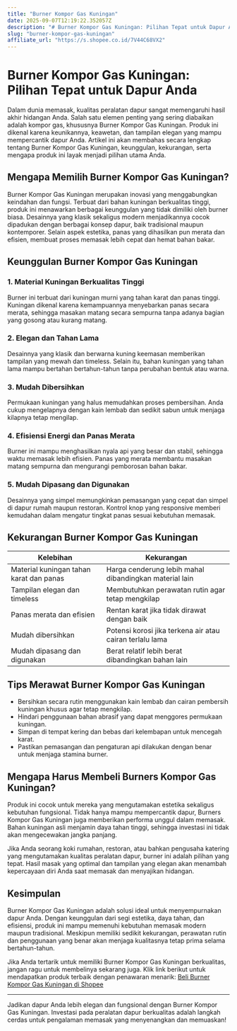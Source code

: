 ```yaml
---
title: "Burner Kompor Gas Kuningan"
date: 2025-09-07T12:19:22.352057Z
description: "# Burner Kompor Gas Kuningan: Pilihan Tepat untuk Dapur Anda..."
slug: "burner-kompor-gas-kuningan"
affiliate_url: "https://s.shopee.co.id/7V44C68VX2"
---
```

# Burner Kompor Gas Kuningan: Pilihan Tepat untuk Dapur Anda

Dalam dunia memasak, kualitas peralatan dapur sangat memengaruhi hasil akhir hidangan Anda. Salah satu elemen penting yang sering diabaikan adalah kompor gas, khususnya Burner Kompor Gas Kuningan. Produk ini dikenal karena keunikannya, keawetan, dan tampilan elegan yang mampu mempercantik dapur Anda. Artikel ini akan membahas secara lengkap tentang Burner Kompor Gas Kuningan, keunggulan, kekurangan, serta mengapa produk ini layak menjadi pilihan utama Anda.

## Mengapa Memilih Burner Kompor Gas Kuningan?

Burner Kompor Gas Kuningan merupakan inovasi yang menggabungkan keindahan dan fungsi. Terbuat dari bahan kuningan berkualitas tinggi, produk ini menawarkan berbagai keunggulan yang tidak dimiliki oleh burner biasa. Desainnya yang klasik sekaligus modern menjadikannya cocok dipadukan dengan berbagai konsep dapur, baik tradisional maupun kontemporer. Selain aspek estetika, panas yang dihasilkan pun merata dan efisien, membuat proses memasak lebih cepat dan hemat bahan bakar.

## Keunggulan Burner Kompor Gas Kuningan

### 1. Material Kuningan Berkualitas Tinggi  
Burner ini terbuat dari kuningan murni yang tahan karat dan panas tinggi. Kuningan dikenal karena kemampuannya menyebarkan panas secara merata, sehingga masakan matang secara sempurna tanpa adanya bagian yang gosong atau kurang matang.

### 2. Elegan dan Tahan Lama  
Desainnya yang klasik dan berwarna kuning keemasan memberikan tampilan yang mewah dan timeless. Selain itu, bahan kuningan yang tahan lama mampu bertahan bertahun-tahun tanpa perubahan bentuk atau warna.

### 3. Mudah Dibersihkan  
Permukaan kuningan yang halus memudahkan proses pembersihan. Anda cukup mengelapnya dengan kain lembab dan sedikit sabun untuk menjaga kilapnya tetap mengilap.

### 4. Efisiensi Energi dan Panas Merata  
Burner ini mampu menghasilkan nyala api yang besar dan stabil, sehingga waktu memasak lebih efisien. Panas yang merata membantu masakan matang sempurna dan mengurangi pemborosan bahan bakar.

### 5. Mudah Dipasang dan Digunakan  
Desainnya yang simpel memungkinkan pemasangan yang cepat dan simpel di dapur rumah maupun restoran. Kontrol knop yang responsive memberi kemudahan dalam mengatur tingkat panas sesuai kebutuhan memasak.

## Kekurangan Burner Kompor Gas Kuningan

| Kelebihan                               | Kekurangan                                |
|-----------------------------------------|-------------------------------------------|
| Material kuningan tahan karat dan panas | Harga cenderung lebih mahal dibandingkan material lain |
| Tampilan elegan dan timeless           | Membutuhkan perawatan rutin agar tetap mengkilap |
| Panas merata dan efisien                | Rentan karat jika tidak dirawat dengan baik |
| Mudah dibersihkan                      | Potensi korosi jika terkena air atau cairan terlalu lama |
| Mudah dipasang dan digunakan           | Berat relatif lebih berat dibandingkan bahan lain |

## Tips Merawat Burner Kompor Gas Kuningan

- Bersihkan secara rutin menggunakan kain lembab dan cairan pembersih kuningan khusus agar tetap mengkilap.
- Hindari penggunaan bahan abrasif yang dapat menggores permukaan kuningan.
- Simpan di tempat kering dan bebas dari kelembapan untuk mencegah karat.
- Pastikan pemasangan dan pengaturan api dilakukan dengan benar untuk menjaga stamina burner.

## Mengapa Harus Membeli Burners Kompor Gas Kuningan?

Produk ini cocok untuk mereka yang mengutamakan estetika sekaligus kebutuhan fungsional. Tidak hanya mampu mempercantik dapur, Burners Kompor Gas Kuningan juga memberikan performa unggul dalam memasak. Bahan kuningan asli menjamin daya tahan tinggi, sehingga investasi ini tidak akan mengecewakan jangka panjang.

Jika Anda seorang koki rumahan, restoran, atau bahkan pengusaha katering yang mengutamakan kualitas peralatan dapur, burner ini adalah pilihan yang tepat. Hasil masak yang optimal dan tampilan yang elegan akan menambah kepercayaan diri Anda saat memasak dan menyajikan hidangan.

## Kesimpulan

Burner Kompor Gas Kuningan adalah solusi ideal untuk menyempurnakan dapur Anda. Dengan keunggulan dari segi estetika, daya tahan, dan efisiensi, produk ini mampu memenuhi kebutuhan memasak modern maupun tradisional. Meskipun memiliki sedikit kekurangan, perawatan rutin dan penggunaan yang benar akan menjaga kualitasnya tetap prima selama bertahun-tahun.

Jika Anda tertarik untuk memiliki Burner Kompor Gas Kuningan berkualitas, jangan ragu untuk membelinya sekarang juga. Klik link berikut untuk mendapatkan produk terbaik dengan penawaran menarik: [Beli Burner Kompor Gas Kuningan di Shopee](https://s.shopee.co.id/7V44C68VX2)

---

Jadikan dapur Anda lebih elegan dan fungsional dengan Burner Kompor Gas Kuningan. Investasi pada peralatan dapur berkualitas adalah langkah cerdas untuk pengalaman memasak yang menyenangkan dan memuaskan!
